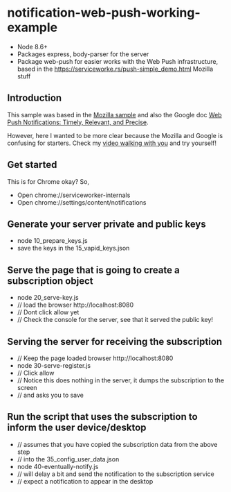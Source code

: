 # notification-web-push-working-example

* Node 8.6+
* Packages express, body-parser for the server
* Package web-push for easier works with the Web Push infrastructure, based in the https://serviceworke.rs/push-simple_demo.html Mozilla stuff

## Introduction

This sample was based in the [Mozilla sample](https://serviceworke.rs/push-simple_demo.html) and also the Google doc [Web Push Notifications: Timely, Relevant, and Precise](https://developers.google.com/web/fundamentals/push-notifications).

However, here I wanted to be more clear because the Mozilla and Google is confusing for starters. Check my [video walking with you](http://youtu.be/bu80mpG-Pn8) and try yourself!

## Get started

This is for Chrome okay? So,

* Open chrome://serviceworker-internals
* Open chrome://settings/content/notifications

## Generate your server private and public keys

* node 10_prepare_keys.js
* save the keys in the 15_vapid_keys.json

## Serve the page that is going to create a subscription object

* node 20_serve-key.js
* // load the browser http://localhost:8080
* // Dont click allow yet
* // Check the console for the server, see that it served the public key!

## Serving the server for receiving the subscription

* // Keep the page loaded browser http://localhost:8080
* node 30-serve-register.js
* // Click allow
* // Notice this does nothing in the server, it dumps the subscription to the screen
* // and asks you to save

## Run the script that uses the subscription to inform the user device/desktop

* // assumes that you have copied the subscription data from the above step
* // into the 35_config_user_data.json
* node 40-eventually-notify.js
* // will delay a bit and send the notification to the subscription service
* // expect a notification to appear in the desktop
